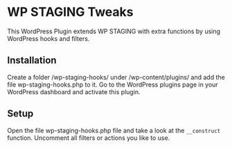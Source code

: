 WP STAGING Tweaks
========================

This WordPress Plugin extends WP STAGING with extra functions by using WordPress hooks and filters.

Installation
------------

Create a folder /wp-staging-hooks/ under /wp-content/plugins/ and add the file wp-staging-hooks.php to it.
Go to the WordPress plugins page in your WordPress dashboard and activate this plugin.

Setup
-----

Open the file wp-staging-hooks.php file and take a look at the `__construct` function. 
Uncomment all filters or actions you like to use.
